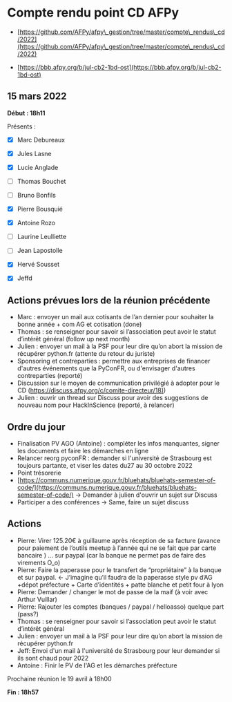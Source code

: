 
# Compte rendu point CD AFPy



- [https://github.com/AFPy/afpy\_gestion/tree/master/compte\_rendus\_cd/2022](https://github.com/AFPy/afpy\_gestion/tree/master/compte\_rendus\_cd/2022)

- [https://bbb.afpy.org/b/jul-cb2-1bd-ost](https://bbb.afpy.org/b/jul-cb2-1bd-ost)



## 15 mars 2022



**Début : 18h11**



Présents :



- [x] Marc Debureaux

- [x] Jules Lasne

- [x] Lucie Anglade

- [ ] Thomas Bouchet

- [ ] Bruno Bonfils

- [x] Pierre Bousquié

- [x] Antoine Rozo

- [ ] Laurine Leulliette

- [ ] Jean Lapostolle



- [x] Hervé Sousset

- [x] Jeffd





## Actions prévues lors de la réunion précédente



   * Marc : envoyer un mail aux cotisants de l’an dernier pour souhaiter la bonne année + com AG et cotisation (done)
   * Thomas : se renseigner pour savoir si l’association peut avoir le statut d’intérêt général (follow up next month)
   * Julien : envoyer un mail à la PSF pour leur dire qu’on abort la mission de récupérer python.fr (attente du retour du juriste)
   * Sponsoring et contreparties : permettre aux entreprises de financer d'autres événements que la PyConFR, ou d'envisager d'autres contreparties (reporté)
   * Discussion sur le moyen de communication privilégié à adopter pour le CD ([https://discuss.afpy.org/c/comite-directeur/18)](https://discuss.afpy.org/c/comite-directeur/18))
   * Julien : ouvrir un thread sur Discuss pour avoir des suggestions de nouveau nom pour HackInScience (reporté, à relancer)




## Ordre du jour

   * Finalisation PV AGO (Antoine) : compléter les infos manquantes, signer les documents et faire les démarches en ligne
   * Relancer reorg pyconFR : demander si l'université de Strasbourg est toujours partante, et viser les dates du27 au 30 octobre 2022
   * Point trésorerie
   * [https://communs.numerique.gouv.fr/bluehats/bluehats-semester-of-code/](https://communs.numerique.gouv.fr/bluehats/bluehats-semester-of-code/) -> Demander à julien d'ouvrir un sujet sur Discuss
   * Participer a des conférences -> Same, faire un sujet discuss




## Actions

   * Pierre: Virer 125.20€ à guillaume après réception de sa facture (avance pour paiement de l’outils meetup à l’année qui ne se fait que par carte bancaire ) … sur paypal (car la banque ne permet pas de faire des virements O\_o)
   * Pierre: Faire la paperasse pour le transfert de “propriétaire” à la banque et sur paypal. ← J’imagine qu’il faudra de la paperasse style pv d’AG  +dépot préfecture + Carte d’identités + patte blanche et petit four à lyon 
   * Pierre: Demander / changer le mot de passe de la maif (à voir avec Arthur Vuillar)
   * Pierre: Rajouter les comptes (banques / paypal / helloasso) quelque part  (pass?)
   * Thomas : se renseigner pour savoir si l’association peut avoir le statut d’intérêt général
   * Julien : envoyer un mail à la PSF pour leur dire qu’on abort la mission de récupérer python.fr
   * Jeff: Envoi d'un mail à l'université de Strasbourg pour leur demander si ils sont chaud pour 2022
   * Antoine : Finir le PV de l'AG et les démarches préfecture




Prochaine réunion le 19 avril à 18h00



**Fin : 18h57**
